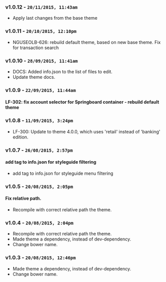 ### v1.0.12 - `20/11/2015, 11:43am`
* Apply last changes from the base theme  

### v1.0.11 - `20/10/2015, 12:10pm`
* NGUSEOLB-626: rebuild default theme, based on new base theme. Fix for transaction search  

### v1.0.10 - `28/09/2015, 11:41am`
* DOCS: Added info.json to the list of files to edit.  
* Update theme docs.  

### v1.0.9 - `22/09/2015, 11:44am`
#### LF-302: fix account selector for Springboard container - rebuild default theme  


### v1.0.8 - `11/09/2015, 3:24pm`
* LF-300: Update to theme 4.0.0, which uses 'retail' instead of 'banking' edition.  


### v1.0.7 - `26/08/2015, 2:57pm`
#### add tag to info.json for styleguide filtering  
* add tag to info.json for styleguide menu filtering  


### v1.0.5 - `20/08/2015, 2:05pm`
#### Fix relative path.  
* Recompile with correct relative path the theme.  


### v1.0.4 - `20/08/2015, 2:04pm`
* Recompile with correct relative path the theme.  
* Made theme a dependency, instead of dev-dependency.  
* Change bower name.  


### v1.0.3 - `20/08/2015, 12:46pm`
* Made theme a dependency, instead of dev-dependency.  
* Change bower name.  
